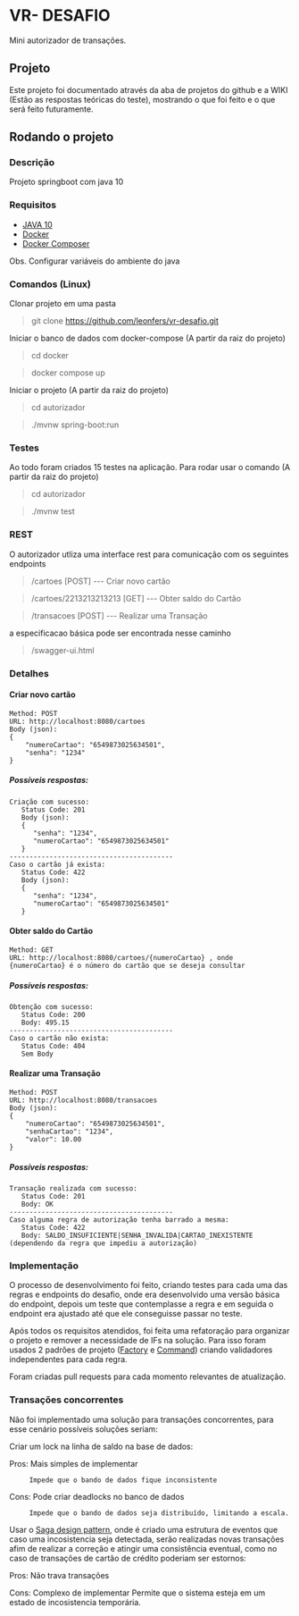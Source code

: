 # VR- DESAFIO
Mini autorizador de transações.

## Projeto
Este projeto foi documentado através da aba de projetos do github e a WIKI (Estão as respostas teóricas do teste), mostrando o que foi feito e o que será feito futuramente.

## Rodando o projeto
### Descrição
Projeto springboot com java 10

### Requisitos
* [JAVA 10 ](https://www.oracle.com/java/technologies/downloads/)
* [Docker](https://docs.docker.com/get-started/)
* [Docker Composer](https://docs.docker.com/compose/)

Obs. Configurar variáveis do ambiente do java

### Comandos (Linux)
Clonar projeto em uma pasta
> git clone https://github.com/leonfers/vr-desafio.git

Iniciar o banco de dados com docker-compose  (A partir da raiz do projeto)

> cd docker

> docker compose up

Iniciar o projeto (A partir da raiz do projeto)

> cd autorizador

> ./mvnw  spring-boot:run

### Testes
Ao todo foram criados 15 testes na aplicação.
Para rodar usar o comando  (A partir da raiz do projeto)

> cd autorizador

> ./mvnw  test


### REST
O autorizador utliza uma interface rest para comunicação com os seguintes endpoints

> /cartoes [POST]  --- Criar novo cartão

> /cartoes/2213213213213 [GET] --- Obter saldo do Cartão

> /transacoes [POST] --- Realizar uma Transação

a especificacao básica pode ser encontrada nesse caminho 
> /swagger-ui.html


### Detalhes

#### Criar novo cartão
```
Method: POST
URL: http://localhost:8080/cartoes
Body (json):
{
    "numeroCartao": "6549873025634501",
    "senha": "1234"
}
```
##### Possíveis respostas:
```
Criação com sucesso:
   Status Code: 201
   Body (json):
   {
      "senha": "1234",
      "numeroCartao": "6549873025634501"
   } 
-----------------------------------------
Caso o cartão já exista:
   Status Code: 422
   Body (json):
   {
      "senha": "1234",
      "numeroCartao": "6549873025634501"
   } 
```

#### Obter saldo do Cartão
```
Method: GET
URL: http://localhost:8080/cartoes/{numeroCartao} , onde {numeroCartao} é o número do cartão que se deseja consultar
```

##### Possíveis respostas:
```
Obtenção com sucesso:
   Status Code: 200
   Body: 495.15 
-----------------------------------------
Caso o cartão não exista:
   Status Code: 404 
   Sem Body
```

#### Realizar uma Transação
```
Method: POST
URL: http://localhost:8080/transacoes
Body (json):
{
    "numeroCartao": "6549873025634501",
    "senhaCartao": "1234",
    "valor": 10.00
}
```

##### Possíveis respostas:
```
Transação realizada com sucesso:
   Status Code: 201
   Body: OK 
-----------------------------------------
Caso alguma regra de autorização tenha barrado a mesma:
   Status Code: 422 
   Body: SALDO_INSUFICIENTE|SENHA_INVALIDA|CARTAO_INEXISTENTE (dependendo da regra que impediu a autorização)
```

### Implementação
O processo de desenvolvimento foi feito, criando testes para cada uma das regras e endpoints do desafio, onde era desenvolvido uma versão básica do endpoint, depois um teste que contemplasse a regra e em seguida o endpoint era ajustado até que ele conseguisse passar no teste.

Após todos os requisitos atendidos, foi feita uma refatoração para organizar o projeto e remover a necessidade de IFs na solução. Para isso foram usados 2 padrões de projeto ([Factory](https://www.gofpatterns.com/creational/patterns/factory-method-pattern.php) e [Command](https://www.gofpatterns.com/behavioral/patterns/command-pattern.php)) criando validadores independentes para cada regra.

Foram criadas pull requests para cada momento relevantes de atualização.


### Transações concorrentes
Não foi implementado uma solução para transações concorrentes, para esse cenário possíveis soluções seriam:

Criar um lock na linha de saldo na base de dados:

   Pros: Mais simples de implementar
   
         Impede que o bando de dados fique inconsistente

   Cons: Pode criar deadlocks no banco de dados
   
         Impede que o bando de dados seja distribuído, limitando a escala.

Usar o [Saga design pattern](https://docs.microsoft.com/en-us/azure/architecture/reference-architectures/saga/saga), onde é criado uma estrutura de eventos que caso uma incosistencia seja detectada, serão realizadas novas transações afim de realizar a correção e atingir uma consistência eventual, como no caso de transações de cartão de crédito poderiam ser estornos:

   Pros: Não trava transações

   Cons: Complexo de implementar
         Permite que o sistema esteja em um estado de incosistencia temporária.





